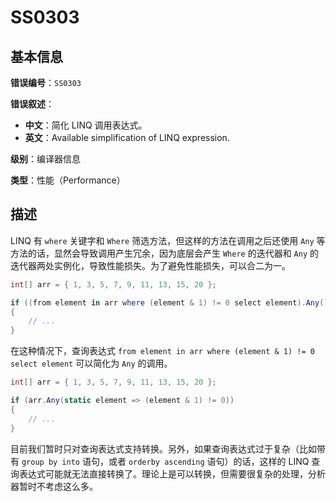 ﻿# SS0303
## 基本信息

**错误编号**：`SS0303`

**错误叙述**：

* **中文**：简化 LINQ 调用表达式。
* **英文**：Available simplification of LINQ expression.

**级别**：编译器信息

**类型**：性能（Performance）

## 描述

LINQ 有 `where` 关键字和 `Where` 筛选方法，但这样的方法在调用之后还使用 `Any` 等方法的话，显然会导致调用产生冗余，因为底层会产生 `Where` 的迭代器和 `Any` 的迭代器两处实例化，导致性能损失。为了避免性能损失，可以合二为一。

```csharp
int[] arr = { 1, 3, 5, 7, 9, 11, 13, 15, 20 };

if ((from element in arr where (element & 1) != 0 select element).Any()) // SS0303.
{
    // ...
}
```

在这种情况下，查询表达式 `from element in arr where (element & 1) != 0 select element` 可以简化为 `Any` 的调用。

```csharp
int[] arr = { 1, 3, 5, 7, 9, 11, 13, 15, 20 };

if (arr.Any(static element => (element & 1) != 0))
{
    // ...
}
```

目前我们暂时只对查询表达式支持转换。另外，如果查询表达式过于复杂（比如带有 `group by into` 语句，或者 `orderby ascending` 语句）的话，这样的 LINQ 查询表达式可能就无法直接转换了。理论上是可以转换，但需要很复杂的处理，分析器暂时不考虑这么多。
